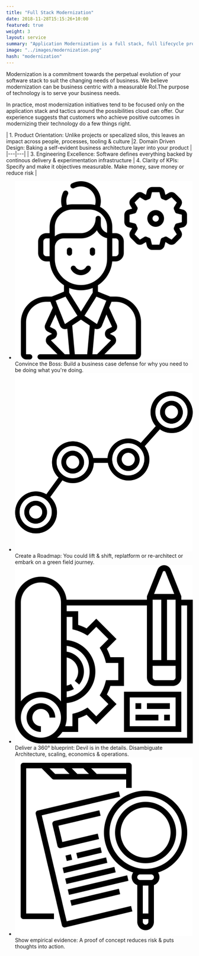 ```yaml
---
title: "Full Stack Modernization"
date: 2018-11-28T15:15:26+10:00
featured: true
weight: 3
layout: service
summary: "Application Modernization is a full stack, full lifecycle problem requiring paradigm shifts across people, process & tooling. Platformatory brings the advance guard to make your team battle ready." 
image: "../images/modernization.png"
hash: "modernization"
---
```


Modernization is a commitment towards the perpetual evolution of your software stack to suit the changing needs of business. We believe modernization can be business centric with a measurable RoI.The purpose of technology is to serve your business needs.

In practice, most modernization initiatives tend to be focused only on the application stack and tactics around the possibilities cloud can offer. Our experience suggests that customers who achieve positive outcomes in modernizing their technology do a few things right.

| 1. Product Orientation: 
    Unlike projects or specalized silos, this leaves an impact across people, processes, tooling & culture  |2. Domain Driven Design: 
    Baking a self-evident business architecture layer into your product |
|---|---|
| 3. Engineering Excellence: 
    Software defines everything backed by continous delivery & 
    experimentation infrastructure  | 4. Clarity of KPIs: 
    Specify and make it objectives measurable. Make money, save money 
    or reduce risk  | 


* <span class="icon-serv"><img src="../images/icons/boss.svg" /></span>Convince the Boss: Build a business case defense for why you need to be doing what you're doing.
* <span class="icon-serv"><img src="../images/icons/roadmap.svg" /></span>Create a Roadmap: You could lift & shift, replatform or re-architect or embark on a green field journey. 
* <span class="icon-serv"><img src="../images/icons/blueprint.svg" /></span>Deliver a 360° blueprint:  Devil is in the details. Disambiguate Architecture, scaling, economics & operations.
* <span class="icon-serv"><img src="../images/icons/evidence.svg" /></span>Show empirical evidence: A proof of concept reduces risk & puts thoughts into action.
